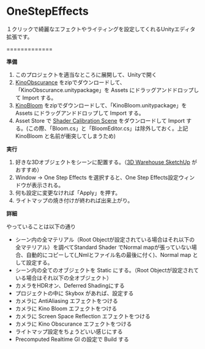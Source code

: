 OneStepEffects
=============

１クリックで綺麗なエフェクトやライティングを設定してくれるUnityエディタ拡張です。

=============

__準備__

1. このプロジェクトを適当なところに展開して、Unityで開く
1. [KinoObscurance](https://github.com/keijiro/KinoObscurance/) をzipでダウンロードして、「KinoObscurance.unitypackage」を Assets にドラッグアンドドロップして Import する。
1. [KinoBloom](https://github.com/keijiro/KinoBloom/) をzipでダウンロードして、「KinoBloom.unitypackage」を Assets にドラッグアンドドロップして Import する。
1. Asset Store で [Shader Calibration Scene](http://u3d.as/aiF) をダウンロードして Import する。(この際、「Bloom.cs」と「BloomEditor.cs」は除外しておく。上記 KinoBloom と名前が衝突してしまうため)


__実行__

1. 好きな3Dオブジェクトをシーンに配置する。（[3D Warehouse SketchUp](https://3dwarehouse.sketchup.com) がおすすめ）
1. Window -> One Step Effects を選択すると、One Step Effects設定ウィンドウが表示される。
1. 何も設定に変更なければ「Apply」を押す。
1. ライトマップの焼き付けが終われば出来上がり。

__詳細__

やっていることは以下の通り

- シーン内の全マテリアル（Root Objectが設定されている場合はそれ以下の全マテリアル）を調べてStandard Shader でNormal mapが張っていない場合、自動的にコピーして(_Nmlとファイル名の最後に付く)、Normal map として設定する。
- シーン内の全てのオブジェクトを Static にする。（Root Objectが設定されている場合はそれ以下の全オブジェクト）
- カメラをHDRオン、Deferred Shadingにする
- プロジェクトの中に Skybox があれば、設定する
- カメラに AntiAliasing エフェクトをつける
- カメラに Kino Bloom エフェクトをつける
- カメラに Screen Space Reflection エフェクトをつける
- カメラに Kino Obscurance エフェクトをつける
- ライトマップ設定をちょうどいい感じにする
- Precomputed Realtime GI の設定で Build する
